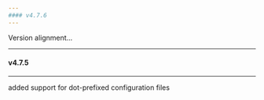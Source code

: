 ```yaml
---
#### v4.7.6
---
```


Version alignment...

---
#### v4.7.5
---

added support for dot-prefixed configuration files
